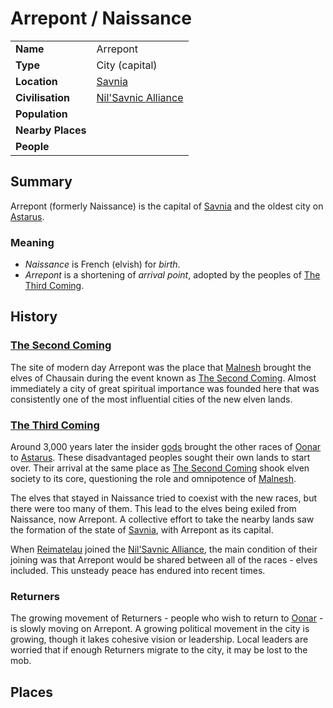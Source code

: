 # Arrepont / Naissance

|||
| --- | --- |
| **Name** | Arrepont | place.4
| **Type** | City (capital) |
| **Location** | [Savnia](../../civilisations/nilsavnic-alliance/states/savnia.md) |
| **Civilisation** | [Nil'Savnic Alliance](../../civilisations/nilsavnic-alliance/nilsavnic-alliance.md) |
| **Population** | |
| **Nearby Places** | |
| **People** | |

## Summary

Arrepont (formerly Naissance) is the capital of [Savnia](../../civilisations/nilsavnic-alliance/states/savnia.md) and the oldest city on [Astarus](../../planes/astarus.md).

### Meaning

- *Naissance* is French (elvish) for *birth*.
- *Arrepont* is a shortening of *arrival point*, adopted by the peoples of [The Third Coming](../../history/events/the-third-coming.md).

## History

### [The Second Coming](../../history/events/the-second-coming.md)

The site of modern day Arrepont was the place that [Malnesh](../../gods/deities/malnesh.md) brought the elves of Chausain during the event known as [The Second Coming](../../history/events/the-second-coming.md). Almost immediately a city of great spiritual importance was founded here that was consistently one of the most influential cities of the new elven lands. 

### [The Third Coming](../../history/events/the-third-coming.md)

Around 3,000 years later the insider [gods](../../gods/gods.md) brought the other races of [Oonar](../../planes/oonar.md) to [Astarus](../../planes/astarus.md). These disadvantaged peoples sought their own lands to start over. Their arrival at the same place as [The Second Coming](../../history/events/the-second-coming.md) shook elven society to its core, questioning the role and omnipotence of [Malnesh](../../gods/deities/malnesh.md).

The elves that stayed in Naissance tried to coexist with the new races, but there were too many of them. This lead to the elves being exiled from Naissance, now Arrepont. A collective effort to take the nearby lands saw the formation of the state of [Savnia](../../civilisations/nilsavnic-alliance/states/savnia.md), with Arrepont as its capital.

When [Reimatelau](../../civilisations/nilsavnic-alliance/states/reimatelau.md) joined the [Nil'Savnic Alliance](../../civilisations/nilsavnic-alliance/nilsavnic-alliance.md), the main condition of their joining was that Arrepont would be shared between all of the races - elves included. This unsteady peace has endured into recent times.

### Returners

The growing movement of Returners - people who wish to return to [Oonar](../../planes/oonar.md) - is slowly moving on Arrepont. A growing political movement in the city is growing, though it lakes cohesive vision or leadership. Local leaders are worried that if enough Returners migrate to the city, it may be lost to the mob.

## Places
